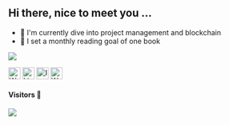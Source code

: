 
## Hi there, nice to meet you ...


- 🌱 I'm currently dive into project management and blockchain
- 📗 I set a monthly reading goal of one book
 
 
![](https://github-profile-summary-cards.vercel.app/api/cards/profile-details?username=stlajay&theme=2077)


[<img alt="Website" width="24px" src="https://www.svgrepo.com/show/362105/globe.svg">][website]
[<img alt="LinkedIn" width="24px" src="https://www.svgrepo.com/show/157006/linkedin.svg">][linkedin]
[<img alt="Instagram" width="24px" src="https://www.svgrepo.com/show/13639/instagram.svg">][instagram]
[<img alt="Website" width="24px" src="https://www.svgrepo.com/show/448261/youtube.svg">][youtube]

[website]: https://stlajay.github.io
[linkedin]: https://www.linkedin.com/in/stlajay
[instagram]: https://www.instagram.com/stlajay
[youtube]: https://www.youtube.com/@stlrajay



#### Visitors 👀
<img src="https://profile-counter.glitch.me/stlajay/count.svg" target="_blank"></a>
